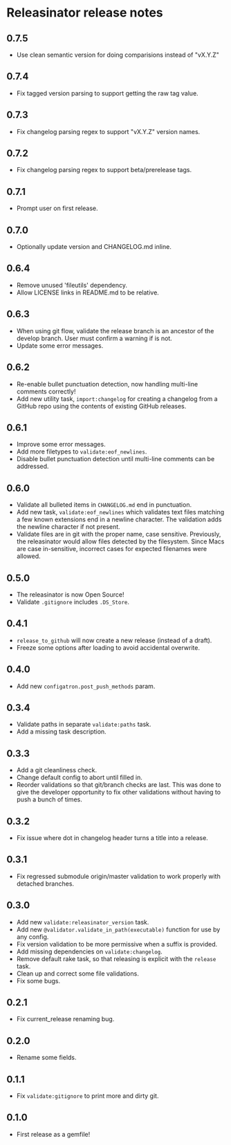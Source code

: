 Releasinator release notes
==========================

0.7.5
-----
* Use clean semantic version for doing comparisions instead of "vX.Y.Z"

0.7.4
-----
* Fix tagged version parsing to support getting the raw tag value.

0.7.3
-----
* Fix changelog parsing regex to support "vX.Y.Z" version names.

0.7.2
-----
* Fix changelog parsing regex to support beta/prerelease tags.

0.7.1
-----
* Prompt user on first release.

0.7.0
-----
* Optionally update version and CHANGELOG.md inline.

0.6.4
-----
* Remove unused 'fileutils' dependency.
* Allow LICENSE links in README.md to be relative.

0.6.3
-----
* When using git flow, validate the release branch is an ancestor of the develop branch.  User must confirm a warning if is not.
* Update some error messages.

0.6.2
-----
* Re-enable bullet punctuation detection, now handling multi-line comments correctly!
* Add new utility task, `import:changelog` for creating a changelog from a GitHub repo using the contents of existing GitHub releases.

0.6.1
-----
* Improve some error messages.
* Add more filetypes to `validate:eof_newlines`.
* Disable bullet punctuation detection until multi-line comments can be addressed.

0.6.0
-----
* Validate all bulleted items in `CHANGELOG.md` end in punctuation.
* Add new task, `validate:eof_newlines` which validates text files matching a few known extensions end in a newline character.  The validation adds the newline character if not present.
* Validate files are in git with the proper name, case sensitive.  Previously, the releasinator would allow files detected by the filesystem.  Since Macs are case in-sensitive, incorrect cases for expected filenames were allowed.

0.5.0
-----
* The releasinator is now Open Source!
* Validate `.gitignore` includes `.DS_Store`.

0.4.1
-----
* `release_to_github` will now create a new release (instead of a draft).
* Freeze some options after loading to avoid accidental overwrite.

0.4.0
-----
* Add new `configatron.post_push_methods` param.

0.3.4
-----
* Validate paths in separate `validate:paths` task.
* Add a missing task description.

0.3.3
-----
* Add a git cleanliness check.
* Change default config to abort until filled in.
* Reorder validations so that git/branch checks are last.  This was done to give the developer opportunity to fix other validations without having to push a bunch of times.

0.3.2
-----
* Fix issue where dot in changelog header turns a title into a release.

0.3.1
-----
* Fix regressed submodule origin/master validation to work properly with detached branches.

0.3.0
-----
* Add new `validate:releasinator_version` task.
* Add new `@validator.validate_in_path(executable)` function for use by any config.
* Fix version validation to be more permissive when a suffix is provided.
* Add missing dependencies on `validate:changelog`.
* Remove default rake task, so that releasing is explicit with the `release` task.
* Clean up and correct some file validations.
* Fix some bugs.

0.2.1
-----
* Fix current_release renaming bug.

0.2.0
-----
* Rename some fields.

0.1.1
-----
* Fix `validate:gitignore` to print more and dirty git.

0.1.0
-----
* First release as a gemfile!
